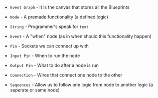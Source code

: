 * `Event Graph` - It is the canvas that stores all the Blueprints

* `Node` - A premade functionality (a defined logic)

* `String` - Programmer's speak for `text`

* `Event` - A "when" node (as in when should this functionality happen)

* `Pin` - Sockets we can connect up with

* `Input Pin` - When to run the node

* `Output Pin` - What to do after a node is run

* `Connection` - Wires that connect one node to the other

* `Sequences` - Allow us to follow one logic from node to another logic (a seperate or same node)